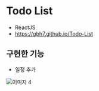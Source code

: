 # Todo List

* ReactJS
* https://gbh7.github.io/Todo-List

## 구현한 기능

* 일정 추가

![이미지 4](https://user-images.githubusercontent.com/89687499/222903734-d36911c2-3052-4712-a89d-18263887f4b3.png)
